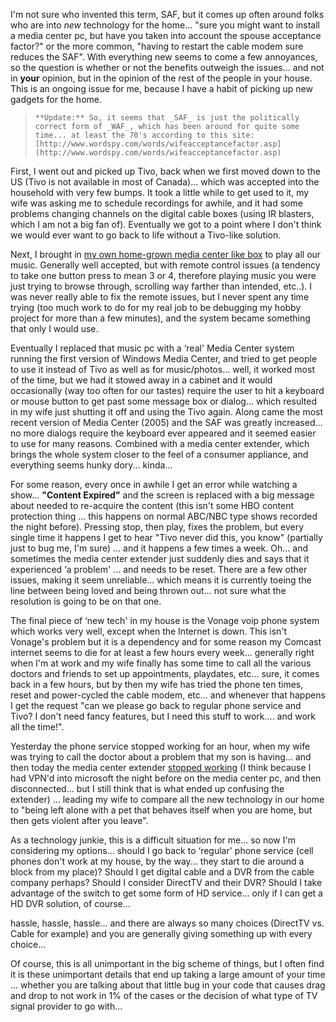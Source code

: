 I'm not sure who invented this term, SAF, but it comes up often around folks who are into _new_ technology for the home... "sure you might want to install a media center pc, but have you taken into account the spouse acceptance factor?" or the more common, "having to restart the cable modem sure reduces the SAF". With everything new seems to come a few annoyances, so the question is whether or not the benefits outweigh the issues... and not in **your** opinion, but in the opinion of the rest of the people in your house. This is an ongoing issue for me, because I have a habit of picking up new gadgets for the home.

<blockquote dir="ltr" style="MARGIN-RIGHT: 0px">

    **Update:** So, it seems that _SAF_ is just the politically correct form of _WAF_, which has been around for quite some time... at least the 70's according to this site: [http://www.wordspy.com/words/wifeacceptancefactor.asp](http://www.wordspy.com/words/wifeacceptancefactor.asp)

</blockquote>

First, I went out and picked up Tivo, back when we first moved down to the US (Tivo is not available in most of Canada)... which was accepted into the household with very few bumps. It took a little while to get used to it, my wife was asking me to schedule recordings for awhile, and it had some problems changing channels on the digital cable boxes (using IR blasters, which I am not a big fan of). Eventually we got to a point where I don't think we would ever want to go back to life without a Tivo-like solution.

Next, I brought in [my own home-grown media center like box](http://www.duncanmackenzie.net/musicxp) to play all our music. Generally well accepted, but with remote control issues (a tendency to take one button press to mean 3 or 4, therefore playing music you were just trying to browse through, scrolling way farther than intended, etc..). I was never really able to fix the remote issues, but I never spent any time trying (too much work to do for my real job to be debugging my hobby project for more than a few minutes), and the system became something that only I would use.

Eventually I replaced that music pc with a &#8216;real' Media Center system running the first version of Windows Media Center, and tried to get people to use it instead of Tivo as well as for music/photos... well, it worked most of the time, but we had it stowed away in a cabinet and it would occasionally (way too often for our tastes) require the user to hit a keyboard or mouse button to get past some message box or dialog... which resulted in my wife just shutting it off and using the Tivo again. Along came the most recent version of Media Center (2005) and the SAF was greatly increased... no more dialogs require the keyboard ever appeared and it seemed easier to use for many reasons. Combined with a media center extender, which brings the whole system closer to the feel of a consumer appliance, and everything seems hunky dory... kinda...

For some reason, every once in awhile I get an error while watching a show... **"Content Expired"** and the screen is replaced with a big message about needed to re-acquire the content (this isn't some HBO content protection thing ... this happens on normal ABC/NBC type shows recorded the night before). Pressing stop, then play, fixes the problem, but every single time it happens I get to hear "Tivo never did this, you know" (partially just to bug me, I'm sure) ... and it happens a few times a week. Oh... and sometimes the media center extender just suddenly dies and says that it experienced &#8216;a problem' ... and needs to be reset. There are a few other issues, making it seem unreliable... which means it is currently toeing the line between being loved and being thrown out... not sure what the resolution is going to be on that one.

The final piece of &#8216;new tech' in my house is the Vonage voip phone system which works very well, except when the Internet is down. This isn't Vonage's problem but it is a dependency and for some reason my Comcast internet seems to die for at least a few hours every week... generally right when I'm at work and my wife finally has some time to call all the various doctors and friends to set up appointments, playdates, etc... sure, it comes back in a few hours, but by then my wife has tried the phone ten times, reset and power-cycled the cable modem, etc... and whenever that happens I get the request "can we please go back to regular phone service and Tivo? I don't need fancy features, but I need this stuff to work.... and work all the time!".

Yesterday the phone service stopped working for an hour, when my wife was trying to call the doctor about a problem that my son is having... and then today the media center extender [stopped working](http://www.duncanmackenzie.net/images/VOICEATT.WAV) (I think because I had VPN'd into microsoft the night before on the media center pc, and then disconnected... but I still think that is what ended up confusing the extender) ... leading my wife to compare all the new technology in our home to "being left alone with a pet that behaves itself when you are home, but then gets violent after you leave".

As a technology junkie, this is a difficult situation for me... so now I'm considering my options... should I go back to &#8216;regular' phone service (cell phones don't work at my house, by the way... they start to die around a block from my place)? Should I get digital cable and a DVR from the cable company perhaps? Should I consider DirectTV and their DVR? Should I take advantage of the switch to get some form of HD service... only if I can get a HD DVR solution, of course...

hassle, hassle, hassle... and there are always so many choices (DirectTV vs. Cable for example) and you are generally giving something up with every choice...

Of course, this is all unimportant in the big scheme of things, but I often find it is these unimportant details that end up taking a large amount of your time ... whether you are talking about that little bug in your code that causes drag and drop to not work in 1% of the cases or the decision of what type of TV signal provider to go with...